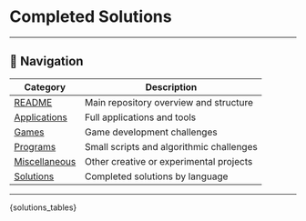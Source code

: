 # Completed Solutions

---

## 🧭 Navigation

| Category | Description |
| -------- | ----------- |
| [README](../README.md) | Main repository overview and structure |
| [Applications](../applications/INDEX.md) | Full applications and tools |
| [Games](../games/INDEX.md) | Game development challenges |
| [Programs](../programs/INDEX.md) | Small scripts and algorithmic challenges |
| [Miscellaneous](../miscellaneous/INDEX.md) | Other creative or experimental projects |
| [Solutions](../../solutions/INDEX.md) | Completed solutions by language |

---

{solutions_tables}

